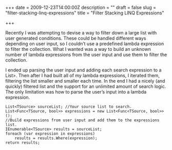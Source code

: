 +++
date = 2009-12-23T14:00:00Z
description = ""
draft = false
slug = "filter-stacking-linq-expressions"
title = "Filter Stacking LINQ Expressions"

+++


Recently I was attempting to devise a way to filter down a large list with user generated conditions. These could be handled different ways depending on user input, so I couldn’t use a predefined lambda expression to filter the collection. What I wanted was a way to build an unknown number of lambda expressions from the user input and use them to filter the collection.

I ended up parsing the user input and adding each search expression to a List<func bool="">>. Then after I had built all of my lambda expressions, I iterated them, filtering the list smaller and smaller each time. In the end I had a nicely (and quickly) filtered list and the support for an unlimited amount of search logic. The only limitation was how to parse the user’s input into a lambda expression.</func>

```
List<TSource> sourceList; //Your source list to search.
List<Func<TSource, bool>> expressions = new List<Func<TSource, bool>>();
//Build expressions from user input and add them to the expressions list.
IEnumerable<TSource> results = sourceList;
foreach (var expression in expressions)
    results = results.Where(expression);
return results;
```

